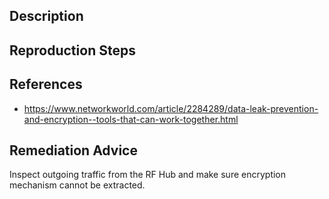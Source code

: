 ## Description


## Reproduction Steps


## References

- https://www.networkworld.com/article/2284289/data-leak-prevention-and-encryption--tools-that-can-work-together.html


## Remediation Advice

Inspect outgoing traffic from the RF Hub and make sure encryption mechanism cannot be extracted.
